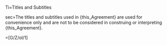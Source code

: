 Ti=Titles and Subtitles

sec=The titles and subtitles used in {this_Agreement} are used for convenience only and are not to be considered in construing or interpreting {this_Agreement}.

=[G/Z/ol/1]
